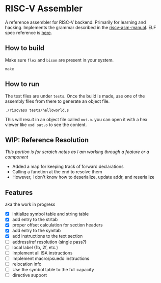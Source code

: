 # RISC-V Assembler
A reference assembler for RISC-V backend. Primarily for learning
and hacking. Implements the grammar described in the 
[riscv-asm-manual](https://github.com/riscv-non-isa/riscv-asm-manual/blob/main/src/asm-manual.adoc).
ELF spec reference is [here](https://github.com/riscv-non-isa/riscv-elf-psabi-doc/blob/master/riscv-elf.adoc).

## How to build
Make sure `flex` and `bison` are present in your system.
```
make
```
## How to run
The test files are under `tests`. Once the build is made,
use one of the assembly files from there to generate an
object file.
```
./riscvass tests/helloworld.s
```

This will result in an object file called `out.o`. you
can open it with a hex viewer like `xxd out.o` to see
the content.

## WIP: Reference Resolution
_This portion is for scratch notes as I am working through
a feature or a component_

- Added a map for keeping track of forward declarations
- Calling a function at the end to resolve them
- However, I don't know how to deserialize, update addr, and reserialize

## Features
aka the work in progress
- [x] initialize symbol table and string table
- [x] add entry to the strtab
- [x] proper offset calculation for section headers
- [x] add entry to the symtab
- [x] add instructions to the text section
- [ ] address/ref resolution (single pass?)
- [ ] local label (1b, 2f, etc.)
- [ ] Implement all ISA instructions
- [ ] Implement macro/psuedo instructions
- [ ] relocation info
- [ ] Use the symbol table to the full capacity
- [ ] directive support

